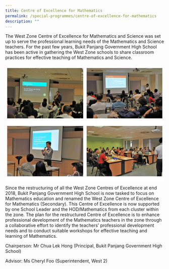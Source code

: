 ```yaml
---
title: Centre of Excellence for Mathematics
permalink: /special-programmes/centre-of-excellence-for-mathematics
description: ""
---
```

The West Zone Centre of Excellence for Mathematics and Science was set up to serve the professional learning needs of the Mathematics and Science teachers. For the past few years, Bukit Panjang Government High School has been active in gathering the West Zone schools to share classroom practices for effective teaching of Mathematics and Science.

<table style="border-collapse:collapse;border-spacing:0" class="tg"><thead><tr><th style="background-color:#FFF;border-color:white;border-style:solid;border-width:1px;font-family:Arial, sans-serif;font-size:14px;font-weight:normal;overflow:hidden;padding:10px 5px;text-align:left;vertical-align:top;word-break:normal"><img src="/images/math%201.jpeg" 
     style="width:100%"></th><th style="background-color:#FFF;border-color:white;border-style:solid;border-width:1px;font-family:Arial, sans-serif;font-size:14px;font-weight:normal;overflow:hidden;padding:10px 5px;text-align:left;vertical-align:top;word-break:normal"><img src="/images/math%202.jpeg" 
     style="width:100%"></th></tr></thead><tbody><tr><td style="background-color:#FFF;border-color:white;border-style:solid;border-width:1px;font-family:Arial, sans-serif;font-size:14px;overflow:hidden;padding:10px 5px;text-align:left;vertical-align:top;word-break:normal"><img src="/images/math%203.jpeg" 
     style="width:100%"></td><td style="background-color:#FFF;border-color:white;border-style:solid;border-width:1px;font-family:Arial, sans-serif;font-size:14px;overflow:hidden;padding:10px 5px;text-align:left;vertical-align:top;word-break:normal"><img src="/images/math%204.jpeg" 
     style="width:100%"></td></tr></tbody></table>
		 



Since the restructuring of all the West Zone Centres of Excellence at end 2018, Bukit Panjang Government High School is now tasked to focus on Mathematics education and renamed the West Zone Centre of Excellence for Mathematics (Secondary). This Centre of Excellence is now supported by one School Leader and the HOD/Mathematics from each cluster within the zone. The plan for the restructured Centre of Excellence is to enhance professional development of the Mathematics teachers in the zone through a collaborative effort to identify the teachers’ professional development needs and to conduct suitable workshops for effective teaching and learning of Mathematics.

  

Chairperson: Mr Chua Lek Hong (Principal, Bukit Panjang Government High School)

Advisor: Ms Cheryl Foo (Superintendent, West 2)